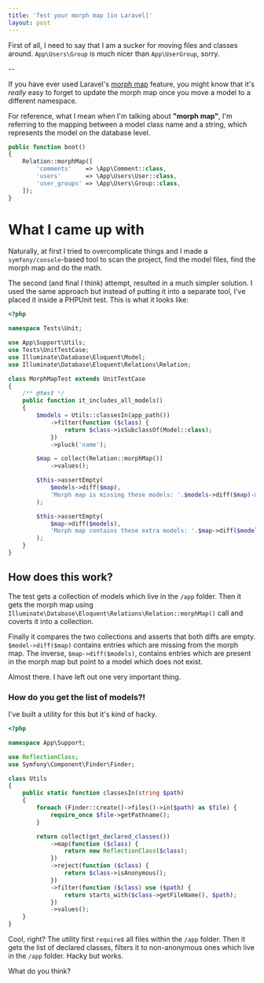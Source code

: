 ```yaml
---
title: 'Test your morph map [in Laravel]'
layout: post
---
```


First of all, I need to say that I am a sucker for moving files and classes around. `App\Users\Group` is much nicer than `App\UserGroup`, sorry.

--

If you have ever used Laravel's [morph map](https://laravel.com/docs/5.7/eloquent-relationships#custom-polymorphic-types) feature, you might know that it's _really_ easy to forget to update the morph map once you move a model to a different namespace.

For reference, what I mean when I'm talking about **"morph map"**, I'm referring to the mapping between a model class name and a string, which represents the model on the database level.

```php
public function boot()
{
    Relation::morphMap([
        'comments'    => \App\Comment::class,
        'users'       => \App\Users\User::class,
        'user_groups' => \App\Users\Group::class,
    ]);
}
```

# What I came up with

Naturally, at first I tried to overcomplicate things and I made a `symfony/console`-based tool to scan the project, find the model files, find the morph map and do the math.

The second (and final I think) attempt, resulted in a much simpler solution. I used the same approach but instead of putting it into a separate tool, I've placed it inside a PHPUnit test. This is what it looks like:

```php
<?php

namespace Tests\Unit;

use App\Support\Utils;
use Tests\UnitTestCase;
use Illuminate\Database\Eloquent\Model;
use Illuminate\Database\Eloquent\Relations\Relation;

class MorphMapTest extends UnitTestCase
{
    /** @test */
    public function it_includes_all_models()
    {
        $models = Utils::classesIn(app_path())
            ->filter(function ($class) {
                return $class->isSubclassOf(Model::class);
            })
            ->pluck('name');

        $map = collect(Relation::morphMap())
            ->values();

        $this->assertEmpty(
            $models->diff($map),
            'Morph map is missing these models: '.$models->diff($map)->implode(', ').'.'
        );

        $this->assertEmpty(
            $map->diff($models),
            'Morph map contains these extra models: '.$map->diff($models)->implode(', ').'.'
        );
    }
}
```

## How does this work?

The test gets a collection of models which live in the `/app` folder. Then it gets the morph map using `Illuminate\Database\Eloquent\Relations\Relation::morphMap()` call and coverts it into a collection.

Finally it compares the two collections and asserts that both diffs are empty. `$model->diff($map)` contains entries which are missing from the morph map. The inverse, `$map->diff($models)`, contains entries which are present in the morph map but point to a model which does not exist.

Almost there. I have left out one very important thing.

### How do you get the list of models?!

I've built a utility for this but it's kind of hacky.

```php
<?php

namespace App\Support;

use ReflectionClass;
use Symfony\Component\Finder\Finder;

class Utils
{
    public static function classesIn(string $path)
    {
        foreach (Finder::create()->files()->in($path) as $file) {
            require_once $file->getPathname();
        }

        return collect(get_declared_classes())
            ->map(function ($class) {
                return new ReflectionClass($class);
            })
            ->reject(function ($class) {
                return $class->isAnonymous();
            })
            ->filter(function ($class) use ($path) {
                return starts_with($class->getFileName(), $path);
            })
            ->values();
    }
}
```

Cool, right? The utility first `require`s all files within the `/app` folder. Then it gets the list of declared classes, filters it to non-anonymous ones which live in the `/app` folder. Hacky but works.

What do you think?
